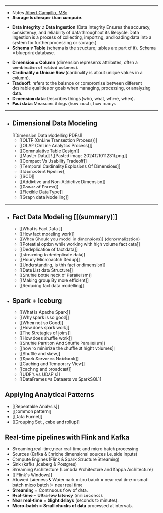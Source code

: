 ____
 - Notes [Albert Campillo, MSc
](https://www.linkedin.com/in/albertcampillo/overlay/about-this-profile/?lipi=urn%3Ali%3Apage%3Ad_flagship3_profile_view_base%3BuElq%2FvTESoWCxuF1j3inJw%3D%3D)
- **Storage is cheaper than compute**.
* **Data Integrity ≠ Data Ingestion** (Data Integrity Ensures the accuracy, consistency, and reliability of data throughout its lifecycle.  Data Ingestion is a process of collecting, importing, and loading data into a system for further processing or storage.)
* **Schema ≠ Table** (schema is the structure; tables are part of it). Schema = blueprint database.
- **Dimension ≠ Column** (dimension represents attributes, often a combination of related columns).
- **Cardinality ≠ Unique Row** (cardinality is about unique values in a column).
- **Tradeoff**: refers to the balance or compromise between different desirable qualities or goals when managing, processing, or analyzing data.
- **Dimension data**: Describes things (who, what, where, when).
- **Fact data**: Measures things (how much, how many).
___
- ## **Dimensional Data Modeling** 
	[[Dimension Data Modelling PDFs]]
	 - [[OLTP (OnLine Transection Process)]]
	 - [[OLAP (OnLine Analytics Process)]]
	 - [[Commulative Table Design]]
	 - [[Master Data]]
			![[Pasted image 20241210112311.png]]
	- [[Compact Vs Usability Tradeoff]]
	- [[Temporal Cardinality Explosions Of Dimensions]]
	- [[Idempotent Pipeline]]
	- [[SCD]]
	- [[Addictive and Non-Addictive Dimension]]
	- [[Power of Enums]]
	- [[Flexible Data Type]]
	- [[Graph data Modelling]]
___
- ## Fact Data Modeling [[(summary)]]
	- [[What is Fact Data ]]
	- [[How fact modeling work]]
	- [[When Should you model in dimensions]] (denormalization)
	- [[Potential option while working with high volume fact data]]
	- [[Dedeplication of fact data]]
	- [[streaming to dedeplicate data]]
	- [[Hourly Microbactch Dedup]]
	- [[Understanding, is this fact or dimension]]
	- [[Date List data Structure]]
	- [[Shuffle bottle neck of Parallelism]]
	- [[Making group By more efficient]]
	- [[Reducing fact data modelling]]
- ## Spark + Iceburg
	- [[What is Apache Spark]]
	- [[Why spark is so good]]
	- [[When not so Good]]
	- [[How does spark work]]
	- [[The Stretagies of joins]]
	- [[How does shuffle work]]
	- [[Shuffle Partition And Shuffle Parallelism]]
	- [[how to minimize the shuffle at hight volumes]]
	- [[Shuffle and skew]]
	- [[Spark Server vs Notebook]]
	- [[Caching and Temporary View]]
	- [[caching and broadcast]]
	- [[UDF's vs UDAF's]]
	- [[DataFrames vs Datasets vs SparkSQL]]
## Applying Analytical Patterns
- [[Repeatable Analysis]]
- [[common pattern]]
- [[Data Funnel]]
- [[Grouping Set , cube and rollup]]
## Real-time pipelines with Flink and Kafka
- Streaming,real-time,near real-time and micro batch processing
- Sources (Kafka & Enriche dimensional sources i.e. side inputs)
- Compute Engines (Flink & Spark Structure Streaming)
- Sink (kafka ,Iceberg & Postgres)
- Streaming Architecture (Lambda Architecture and Kappa Architecture)
- [[ Flink's Windows]]
- Allowed Lateness & Watermark
micro batch = near real time = small batch
micro batch != near real time 
- **Streaming** = Continuous flow of data.
- **Real-time** = **Ultra-low latency** (milliseconds).
- **Near real-time** = **Slight delays** (seconds to minutes).
- **Micro-batch** = **Small chunks of data** processed at intervals.
